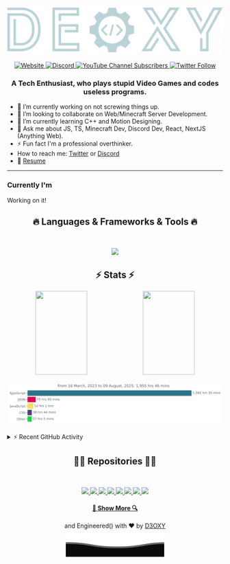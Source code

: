 <p align="center">
<img src="./assets/logo-group.svg" >
</p>

<p align="center">
<a href="https://deoxy.dev/links?redirect=website&from=github-readme">

<img alt="Website" src="https://img.shields.io/website?label=deoxy.dev&style=for-the-badge&url=https%3A%2F%2Fdeoxy.dev">

</a>

<a href="https://deoxy.dev/links?redirect=discord&from=github-readme">

<img alt="Discord" src="https://img.shields.io/discord/756751516169142323?style=for-the-badge">

</a>

<a href="https://deoxy.dev/links?redirect=youtube&from=github-readme">

<img alt="YouTube Channel Subscribers" src="https://img.shields.io/youtube/channel/subscribers/UCECWUVsdYzRotv62PtTWugA?style=for-the-badge">

</a>

<a href="https://deoxy.dev/links?redirect=twitter&from=github-readme">

<img alt="Twitter Follow" src="https://img.shields.io/twitter/follow/d3oxyxd?color=%231DA1F2&logo=Twitter&logoColor=%231DA1F2&style=for-the-badge">

</a>
</p>

<h3 align='center'>
    A Tech Enthusiast, who plays stupid Video Games and codes useless programs.
</h3>

-   🔭 I’m currently working on not screwing things up.
-   👯 I’m looking to collaborate on Web/Minecraft Server Development.
-   🌱 I’m currently learning C++ and Motion Designing.
-   💬 Ask me about JS, TS, Minecraft Dev, Discord Dev, React, NextJS (Anything Web).
-   ⚡ Fun fact I'm a professional overthinker.
-   How to reach me: [Twitter](https://deoxy.dev/links?redirect=twitter&from=github-readme) or [Discord](https://deoxy.dev/links?redirect=discord&from=github-readme)
-   📝 [Resume](https://deoxy.dev/links?redirect=resume&from=github-readme)

---

### Currently I'm

Working on it!

<h2 align="center">🔥 Languages & Frameworks & Tools 🔥</h2>
<br>
<p align="center">
  <a href="https://deoxy.dev/links?redirect=website&from=github-readme">
<img src="https://skill-icons.deoxy.dev/icons?i=ts,html,react,astro,tailwind,vscode,nodejs,linux,postgres,mongodb,js,css,nextjs,svelte,git,figma,bun,bash,mysql,redis&theme=dark&perline=10" />
  </a>
</p>

<h2 align="center">⚡ Stats ⚡</h2>
<div align="center">  
  <img width="49%" height="195px" src="https://gh-stats.deoxy.dev/api/top-langs/?username=d3oxy&theme=transparent&layout=compact" /> 
  <img width="49%" height="195px" src="https://gh-stats.deoxy.dev/api?username=d3oxy&show_icons=true&theme=transparent&count_private=true" />
</div>

<img
  src="https://github.com/D3OXY/D3OXY/blob/main/images/stat.svg"
  alt="Alternative Text"
/>

<details>
<summary>⚡ Recent GitHub Activity</summary>
<!--START_SECTION:activity-->

1. 🗣 Commented on [#1483](https://github.com/nativewind/nativewind/issues/1483#issuecomment-2898488671) in [nativewind/nativewind](https://github.com/nativewind/nativewind)
2. 💪 Opened PR [#455](https://github.com/upstash/docs/pull/455) in [upstash/docs](https://github.com/upstash/docs)
3. ❗ Opened issue [#49](https://github.com/Fr4nKB/Glyphify/issues/49) in [Fr4nKB/Glyphify](https://github.com/Fr4nKB/Glyphify)
4. ❌ Closed PR [#545](https://github.com/tandpfun/skill-icons/pull/545) in [tandpfun/skill-icons](https://github.com/tandpfun/skill-icons)

<!--END_SECTION:activity-->
</details>

</p>

<h2 align="center">👨‍💻 Repositories 👨‍💻</h2>
<br>

<p align="center">

<a href="https://github.com/D3OXY/djs-commands">
<img src="https://gh-stats.deoxy.dev/api/pin/?username=d3oxy&repo=djs-commands&show_owner=true&theme=transparent" />
</a>
<a href="https://github.com/D3OXY/pterodactyl-power">
<img src="https://gh-stats.deoxy.dev/api/pin/?username=d3oxy&repo=pterodactyl-power&show_owner=true&theme=transparent" />
</a>
<a href="https://github.com/D3OXY/old.deoxy.dev">
<img src="https://gh-stats.deoxy.dev/api/pin/?username=d3oxy&repo=old.deoxy.dev&show_owner=true&theme=transparent" />
</a>
<a href="https://github.com/d3oxy/censor-badwords">
<img src="https://gh-stats.deoxy.dev/api/pin/?username=d3oxy&repo=censor-badwords&show_owner=true&theme=transparent" />
</a>
<a href="https://github.com/d3oxy/animalfarm-vite">
<img src="https://gh-stats.deoxy.dev/api/pin/?username=d3oxy&repo=animalfarm-vite&show_owner=true&theme=transparent" />
</a>
<a href="https://github.com/d3oxy/Discord-Rich-Presence">
<img src="https://gh-stats.deoxy.dev/api/pin/?username=d3oxy&repo=Discord-Rich-Presence&show_owner=true&theme=transparent" />
</a>
<a href="https://github.com/d3oxy/deoxy.tech">
<img src="https://gh-stats.deoxy.dev/api/pin/?username=d3oxy&repo=gh-stats&show_owner=true&theme=transparent" />
<a href="https://github.com/d3oxy/gh-stats">
<img src="https://gh-stats.deoxy.dev/api/pin/?username=d3oxy&repo=deoxy.tech&show_owner=true&theme=transparent" />
</a>

</p>

<h4 align="center">
  <a href="https://github.com/d3oxy?tab=repositories" title="Show Repositories">🔎 Show More 🔍</a>
</h4>

<p align="center"><Designed/> and Engineered() with ❤️ by <a href="https://deoxy.dev">D3OXY</a> </p>

<p align="center">
        <img src="./assets/Bottom.svg" alt="bottom" />
